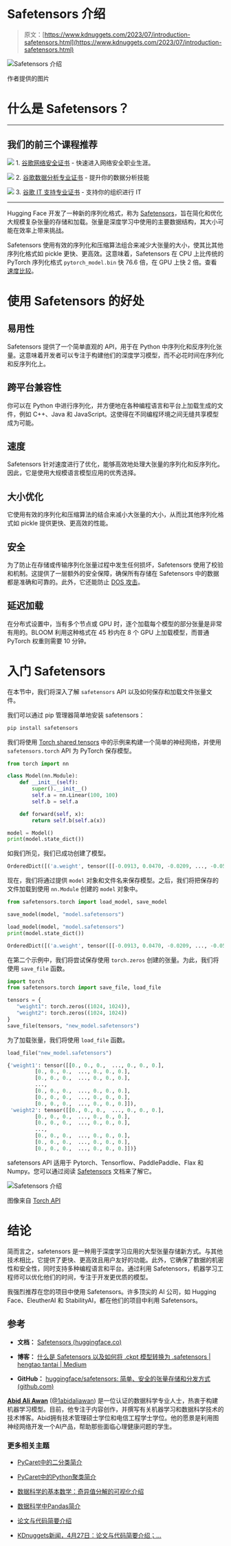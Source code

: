 # Safetensors 介绍

> 原文：[https://www.kdnuggets.com/2023/07/introduction-safetensors.html](https://www.kdnuggets.com/2023/07/introduction-safetensors.html)

![Safetensors 介绍](../Images/9cf91bd787856ceb22649f830d86e344.png)

作者提供的图片

# 什么是 Safetensors？

* * *

## 我们的前三个课程推荐

![](../Images/0244c01ba9267c002ef39d4907e0b8fb.png) 1\. [谷歌网络安全证书](https://www.kdnuggets.com/google-cybersecurity) - 快速进入网络安全职业生涯。

![](../Images/e225c49c3c91745821c8c0368bf04711.png) 2\. [谷歌数据分析专业证书](https://www.kdnuggets.com/google-data-analytics) - 提升你的数据分析技能

![](../Images/0244c01ba9267c002ef39d4907e0b8fb.png) 3\. [谷歌 IT 支持专业证书](https://www.kdnuggets.com/google-itsupport) - 支持你的组织进行 IT

* * *

Hugging Face 开发了一种新的序列化格式，称为 [Safetensors](https://huggingface.co/docs/safetensors/index)，旨在简化和优化大规模复杂张量的存储和加载。张量是深度学习中使用的主要数据结构，其大小可能在效率上带来挑战。

Safetensors 使用有效的序列化和压缩算法组合来减少大张量的大小，使其比其他序列化格式如 pickle 更快、更高效。这意味着，Safetensors 在 CPU 上比传统的 PyTorch 序列化格式 `pytorch_model.bin` 快 76.6 倍，在 GPU 上快 2 倍。查看 [速度比较](https://huggingface.co/docs/safetensors/speed)。

# 使用 Safetensors 的好处

## 易用性

Safetensors 提供了一个简单直观的 API，用于在 Python 中序列化和反序列化张量。这意味着开发者可以专注于构建他们的深度学习模型，而不必花时间在序列化和反序列化上。

## 跨平台兼容性

你可以在 Python 中进行序列化，并方便地在各种编程语言和平台上加载生成的文件，例如 C++、Java 和 JavaScript。这使得在不同编程环境之间无缝共享模型成为可能。

## 速度

Safetensors 针对速度进行了优化，能够高效地处理大张量的序列化和反序列化。因此，它是使用大规模语言模型应用的优秀选择。

## 大小优化

它使用有效的序列化和压缩算法的结合来减小大张量的大小，从而比其他序列化格式如 pickle 提供更快、更高效的性能。

## 安全

为了防止在存储或传输序列化张量过程中发生任何损坏，Safetensors 使用了校验和机制。这提供了一层额外的安全保障，确保所有存储在 Safetensors 中的数据都是准确和可靠的。此外，它还能防止 [DOS 攻击](https://github.com/huggingface/safetensors#benefits)。

## 延迟加载

在分布式设置中，当有多个节点或 GPU 时，逐个加载每个模型的部分张量是非常有用的。BLOOM 利用这种格式在 45 秒内在 8 个 GPU 上加载模型，而普通 PyTorch 权重则需要 10 分钟。

# 入门 Safetensors

在本节中，我们将深入了解 `safetensors` API 以及如何保存和加载文件张量文件。

我们可以通过 pip 管理器简单地安装 safetensors：

```py
pip install safetensors
```

我们将使用 [Torch shared tensors](https://huggingface.co/docs/safetensors/torch_shared_tensors) 中的示例来构建一个简单的神经网络，并使用 `safetensors.torch` API 为 PyTorch 保存模型。

```py
from torch import nn

class Model(nn.Module):
    def __init__(self):
        super().__init__()
        self.a = nn.Linear(100, 100)
        self.b = self.a

    def forward(self, x):
        return self.b(self.a(x))

model = Model()
print(model.state_dict())
```

如我们所见，我们已成功创建了模型。

```py
OrderedDict([('a.weight', tensor([[-0.0913, 0.0470, -0.0209, ..., -0.0540, -0.0575, -0.0679], [ 0.0268, 0.0765, 0.0952, ..., -0.0616, 0.0146, -0.0343], [ 0.0216, 0.0444, -0.0347, ..., -0.0546, 0.0036, -0.0454], ...,
```

现在，我们将通过提供 `model` 对象和文件名来保存模型。之后，我们将把保存的文件加载到使用 `nn.Module` 创建的 `model` 对象中。

```py
from safetensors.torch import load_model, save_model

save_model(model, "model.safetensors")

load_model(model, "model.safetensors")
print(model.state_dict())
```

```py
OrderedDict([('a.weight', tensor([[-0.0913, 0.0470, -0.0209, ..., -0.0540, -0.0575, -0.0679], [ 0.0268, 0.0765, 0.0952, ..., -0.0616, 0.0146, -0.0343], [ 0.0216, 0.0444, -0.0347, ..., -0.0546, 0.0036, -0.0454], ...,
```

在第二个示例中，我们将尝试保存使用 `torch.zeros` 创建的张量。为此，我们将使用 `save_file` 函数。

```py
import torch
from safetensors.torch import save_file, load_file

tensors = {
   "weight1": torch.zeros((1024, 1024)),
   "weight2": torch.zeros((1024, 1024))
}
save_file(tensors, "new_model.safetensors")
```

为了加载张量，我们将使用 `load_file` 函数。

```py
load_file("new_model.safetensors")
```

```py
{'weight1': tensor([[0., 0., 0.,  ..., 0., 0., 0.],
         [0., 0., 0.,  ..., 0., 0., 0.],
         [0., 0., 0.,  ..., 0., 0., 0.],
         ...,
         [0., 0., 0.,  ..., 0., 0., 0.],
         [0., 0., 0.,  ..., 0., 0., 0.],
         [0., 0., 0.,  ..., 0., 0., 0.]]),
 'weight2': tensor([[0., 0., 0.,  ..., 0., 0., 0.],
         [0., 0., 0.,  ..., 0., 0., 0.],
         [0., 0., 0.,  ..., 0., 0., 0.],
         ...,
         [0., 0., 0.,  ..., 0., 0., 0.],
         [0., 0., 0.,  ..., 0., 0., 0.],
         [0., 0., 0.,  ..., 0., 0., 0.]])}
```

safetensors API 适用于 Pytorch、Tensorflow、PaddlePaddle、Flax 和 Numpy。您可以通过阅读 [Safetensors](https://huggingface.co/docs/safetensors/main/en/index) 文档来了解它。

![Safetensors 介绍](../Images/529ed7e796025ef8b83d187331adee90.png)

图像来自 [Torch API](https://huggingface.co/docs/safetensors/main/en/api/torch)

# 结论

简而言之，safetensors 是一种用于深度学习应用的大型张量存储新方式。与其他技术相比，它提供了更快、更高效且用户友好的功能。此外，它确保了数据的机密性和安全性，同时支持多种编程语言和平台。通过利用 Safetensors，机器学习工程师可以优化他们的时间，专注于开发更优质的模型。

我强烈推荐在您的项目中使用 Safetensors。许多顶尖的 AI 公司，如 Hugging Face、EleutherAI 和 StabilityAI，都在他们的项目中利用 Safetensors。

## 参考

+   **文档：** [Safetensors (huggingface.co)](https://huggingface.co/docs/safetensors/index)

+   **博客：** [什么是 Safetensors 以及如何将 .ckpt 模型转换为 .safetensors | hengtao tantai | Medium](https://medium.com/@zergtant/what-is-safetensors-and-how-to-convert-ckpt-model-to-safetensors-13d36eb94d57)

+   **GitHub：** [huggingface/safetensors: 简单、安全的张量存储和分发方式 (github.com)](https://github.com/huggingface/safetensors)

**[Abid Ali Awan](https://www.polywork.com/kingabzpro)** ([@1abidaliawan](https://twitter.com/1abidaliawan)) 是一位认证的数据科学专业人士，热衷于构建机器学习模型。目前，他专注于内容创作，并撰写有关机器学习和数据科学技术的技术博客。Abid拥有技术管理硕士学位和电信工程学士学位。他的愿景是利用图神经网络开发一个AI产品，帮助那些面临心理健康问题的学生。

### 更多相关主题

+   [PyCaret中的二分类简介](https://www.kdnuggets.com/2021/12/introduction-binary-classification-pycaret.html)

+   [PyCaret中的Python聚类简介](https://www.kdnuggets.com/2021/12/introduction-clustering-python-pycaret.html)

+   [数据科学的基本数学：奇异值分解的可视化介绍](https://www.kdnuggets.com/2022/06/essential-math-data-science-visual-introduction-singular-value-decomposition.html)

+   [数据科学中Pandas简介](https://www.kdnuggets.com/2020/06/introduction-pandas-data-science.html)

+   [论文与代码简要介绍](https://www.kdnuggets.com/2022/04/brief-introduction-papers-code.html)

+   [KDnuggets新闻，4月27日：论文与代码简要介绍；…](https://www.kdnuggets.com/2022/n17.html)

